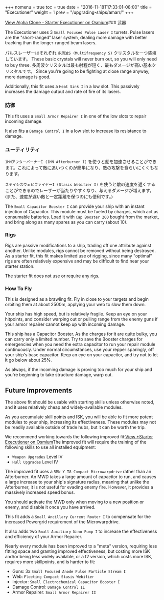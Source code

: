 +++
nomenu = true
toc = true
date = "2016-11-18T17:33:01-08:00"
title = "Executioner"
weight = 1
prev = "/upgrading-ships/amarr/"
+++

<object type="image/svg+xml" data="https://o.smium.org/api/convert/118457/svg/118457-alpha-clone---starter-executioner.svg?privatetoken=7331827611737260032"><a href="https://o.smium.org/loadout/private/118457/7331827611737260032">View Alpha Clone - Starter Executioner on Osmium</a></object>### 武器

The Executioner uses 3 `Small Focused Pulse Laser I` turrets.
Pulse lasers are the "short-ranged" laser system, dealing more damage with better tracking
than the longer-ranged beam lasers.

パルスレーザーはそれぞれ `多周波S (Multifrequency S)` クリスタルを一つ装填しています。 These basic crystals will never burn out, so you will only need to buy three. 多周波クリスタルは最も射程が短く、最もダメージが高い基本クリスタルです。 Since you're going to be fighting at close range anyway, more damage is good.

Additionally, this fit uses a `Heat Sink I` in a low slot.
This passively increases the damage output and rate of fire of its lasers.

### 防御

This fit uses a `Small Armor Repairer I` in one of the low slots to repair incoming damage.

It also fits a `Damage Control I` in a low slot to increase its resistance to damage.

### ユーティリティ

`1MNアフターバーナーI (1MN Afterburner I)` を使うと船を加速させることができます。これによって敵に追いつくのが簡単になり、敵の攻撃を食らいにくくもなります。

`ステイシスウェビファイヤーI (Stasis Webifier I)` を使うと敵の速度を遅くすることができるのでレーザーが当たりやすくなり、与えるダメージが増えます。(また、速度が遅い敵と一定距離を保つのにも便利です。)

The `Small Capacitor Booster I` can provide your ship with an instant injection of Capacitor. This module must be fueled by charges, which act as consumable batteries. Load it with
`Cap Booster 200` bought from the market, and bring along as many spares as you can carry (about 10).

### Rigs

Rigs are passive modifications to a ship, trading off one attribute against another. Unlike modules, rigs cannot be removed without being destroyed. As a starter fit, this fit makes limited use of rigging, since many "optimal" rigs
are often relatively expensive and may be difficult to find near your starter station.

The starter fit does not use or require any rigs.

### How To Fly

This is designed as a brawling fit. Fly in close to your targets
and begin orbiting them at about 2500m, applying your web to slow them down.

Your ship has high speed, but is relatively fragile. Keep an eye on your hitpoints,
and consider warping out or pulling range from the enemy guns if your armor repairer
cannot keep up with incoming damage.

This ship has a Capacitor Booster. As the charges for it are quite bulky,
you can carry only a limited number. Try to save the Booster charges for emergencies
when you need the extra capacitor to run your repair module continuously. Under normal circumstances, use your repper sparingly, off your ship's base capacitor. Keep an eye on your capacitor, and try not to let it go below about 25%.

As always, if the incoming damage is proving too much for your ship
and you're beginning to take structure damage, warp out.

## Future Improvements

The above fit should be usable with starting skills unless otherwise noted,
and it uses relatively cheap and widely-available modules.

As you accumulate skill points and ISK, you will be able to fit more potent
modules to your ship, increasing its effectiveness. These modules may not be
readily available outside of trade hubs, but it can be worth the trip.

We recommend working towards the following improved fit:<object type="image/svg+xml" data="https://o.smium.org/api/convert/118458/svg/118458-starter-executioner.svg?privatetoken=8882447389848240128"><a href="https://o.smium.org/loadout/private/118458/8882447389848240128">View *Starter Executioner on Osmium</a></object>The improved fit will require the training of the following skills to use all installed equipment:

* `Weapon Upgrades` Level IV
* `Hull Upgrades` Level IV

The improved fit uses a `5MN Y-T8 Compact Microwarpdrive` rather than an Afterburner. An MWD takes a large amount of capacitor to run,
and causes a large increase to your ship's signature radius,
meaning that unlike the Afterburner, it is not useful for evading enemy fire. However, it provides a massively increased speed bonus.

You should activate the MWD only when moving to a new position or enemy,
and disable it once you have arrived.

This fit adds a `Small Ancillary Current Router I` to compensate
for the increased Powergrid requirement of the Microwarpdrive.

It also adds two `Small Auxiliary Nano Pump I` to increase the
effectiveness and efficiency of your Armor Repairer.

Nearly every module has been improved to a "meta" version, requiring less fitting space
and granting improved effectiveness, but costing more ISK and/or being less widely available,
or a t2 version, which costs more ISK, requires more skillpoints, and is harder to fit:

* Guns: 3x `Small Focused Anode Pulse Particle Stream I`
* Web: `Fleeting Compact Stasis Webifier`
* Injector: `Small Electrochemical Capacitor Booster I`
* Damage Control: `Damage Control II`
* Armor Repairer: `Small Armor Repairer II`

